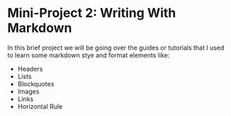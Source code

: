 
# **Mini-Project 2: Writing With Markdown**

In this brief project we will be going over the guides or tutorials that I used to learn some markdown stye and format elements like:

* Headers
* Lists
* Blockquotes
* Images
* Links
* Horizontal Rule


